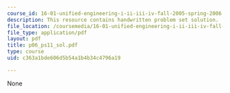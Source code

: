 ```yaml
---
course_id: 16-01-unified-engineering-i-ii-iii-iv-fall-2005-spring-2006
description: This resource contains handwritten problem set solution.
file_location: /coursemedia/16-01-unified-engineering-i-ii-iii-iv-fall-2005-spring-2006/c363a1bde606d5b54a1b4b34c4796a19_p06_ps11_sol.pdf
file_type: application/pdf
layout: pdf
title: p06_ps11_sol.pdf
type: course
uid: c363a1bde606d5b54a1b4b34c4796a19

---
```

None